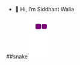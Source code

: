 - 👋 Hi, I’m Siddhant Walia

<!---
siddhantwalia56/siddhantwalia56 is a ✨ special ✨ repository because its `README.md` (this file) appears on your GitHub profile.
You can click the Preview link to take a look at your changes.
--->
##snake
![snake gif](https://github.com/siddhantwalia56/siddhantwalia56/blob/output/github-contribution-grid-snake.gif)
